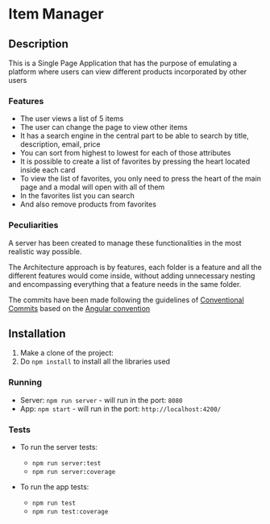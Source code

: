 # Item Manager

## Description

This is a Single Page Application that has the purpose of emulating a platform where users can view different products incorporated by other users

### Features

- The user views a list of 5 items
- The user can change the page to view other items
- It has a search engine in the central part to be able to search by title, description, email, price
- You can sort from highest to lowest for each of those attributes
- It is possible to create a list of favorites by pressing the heart located inside each card
- To view the list of favorites, you only need to press the heart of the main page and a modal will open with all of them
- In the favorites list you can search
- And also remove products from favorites

### Peculiarities

A server has been created to manage these functionalities in the most realistic way possible.

The Architecture approach is by features, each folder is a feature and all the different features would come inside, without adding unnecessary nesting and encompassing everything that a feature needs in the same folder.

The commits have been made following the guidelines of [Conventional Commits](https://www.conventionalcommits.org/en/v1.0.0/) based on the [Angular convention](https://github.com/angular/angular/blob/22b96b9/CONTRIBUTING.md#-commit-message-guidelines)

## Installation

1. Make a clone of the project:
2. Do `npm install` to install all the libraries used

### Running

- Server: `npm run server` - will run in the port: `8080`
- App: `npm start` - will run in the port: `http://localhost:4200/`

### Tests

- To run the server tests: 
    - `npm run server:test`
    - `npm run server:coverage`

- To run the app tests:
    - `npm run test`
    - `npm run test:coverage`

